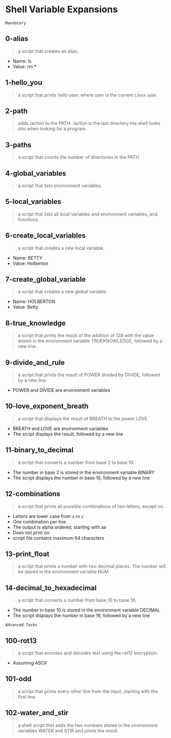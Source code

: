 # Shell Variable Expansions
``` Mandatory ```
## 0-alias
> a script that creates an alias.
- Name: ls
- Value: rm *

## 1-hello_you
>  a script that prints hello user, where user is the current Linux user.

## 2-path
> adds /action to the PATH. /action is the last directory the shell looks into when looking for a program

## 3-paths
> a script that counts the number of directories in the PATH.

## 4-global_variables
> a script that lists environment variables.

## 5-local_variables
> a script that lists all local variables and environment variables, and functions.

## 6-create_local_variables
> a script that creates a new local variable.
- Name: BETTY
- Value: Holberton

## 7-create_global_variable
> a script that creates a new global variable.
- Name: HOLBERTON
- Value: Betty

## 8-true_knowledge
> a script that prints the result of the addition of 128 with the value stored in the environment variable TRUEKNOWLEDGE, followed by a new line.

## 9-divide_and_rule
> a script that prints the result of POWER divided by DIVIDE, followed by a new line.
- POWER and DIVIDE are environment variables

## 10-love_exponent_breath
> a script that displays the result of BREATH to the power LOVE
- BREATH and LOVE are environment variables
- The script displays the result, followed by a new line 

## 11-binary_to_decimal
> a script that converts a number from base 2 to base 10.
- The number in base 2 is stored in the environment variable BINARY
- The script displays the number in base 10, followed by a new line

## 12-combinations
> a script that prints all possible combinations of two letters, except oo. 
- Letters are lower case from ```a``` ro ```z```
- One combination per line
- The output is alpha ordered, starting with aa
- Does not print oo
- script file contains maximum 64 characters

## 13-print_float
> a script that prints a number with two decimal places.
> The number will be stored in the environment variable NUM

## 14-decimal_to_hexadecimal
> a script that converts a number from base 10 to base 16.
- The number in base 10 is stored in the environment variable DECIMAL
- The script displays the number in base 16, followed by a new line

``` Advanced Tasks ```
## 100-rot13
> a script that encodes and decodes text using the rot13 encryption. 
- Assuming ASCII

## 101-odd
> a script that prints every other line from the input, starting with the first line.

## 102-water_and_stir
> a shell script that adds the two numbers stored in the environment variables WATER and STIR and prints the result.